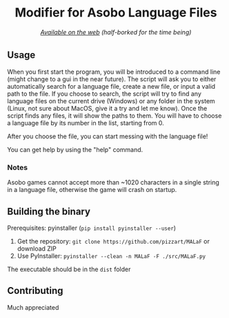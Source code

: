 <h1 align=center>Modifier for Asobo Language Files</h1>
<h6 align=center><a href="https://pizzart.github.io/MALaF.html">Available on the web<a/> (half-borked for the time being)</h6>

## Usage
When you first start the program, you will be introduced to a command line (might change to a gui in the near future). The script will ask you to either automatically search for a language file, create a new file, or input a valid path to the file. If you choose to search, the script will try to find any language files on the current drive (Windows) or any folder in the system (Linux, not sure about MacOS, give it a try and let me know). Once the script finds any files, it will show the paths to them. You will have to choose a language file by its number in the list, starting from 0.

After you choose the file, you can start messing with the language file!

You can get help by using the "help" command.

### Notes
Asobo games cannot accept more than ~1020 characters in a single string in a language file, otherwise the game will crash on startup.

## Building the binary
Prerequisites: pyinstaller (`pip install pyinstaller --user`)
1. Get the repository: `git clone https://github.com/pizzart/MALaF` or download ZIP
2. Use PyInstaller: `pyinstaller --clean -n MALaF -F ./src/MALaF.py`

The executable should be in the `dist` folder

## Contributing
Much appreciated
